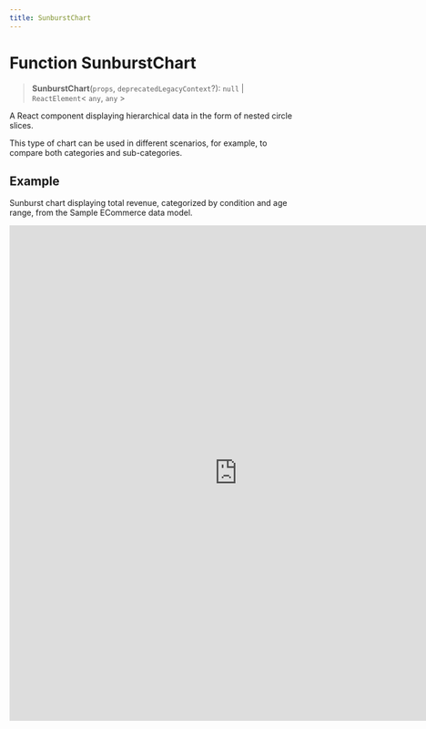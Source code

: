 ```yaml
---
title: SunburstChart
---
```


# Function SunburstChart

> **SunburstChart**(`props`, `deprecatedLegacyContext`?): `null` \| `ReactElement`\< `any`, `any` \>

A React component displaying hierarchical data in the form of nested circle slices.

This type of chart can be used in different scenarios, for example, to compare both categories and sub-categories.

## Example

Sunburst chart displaying total revenue, categorized by condition and age range, from the Sample ECommerce data model.

<iframe
 src='https://csdk-playground.sisense.com/?example=charts%2Fsunburst-chart&mode=docs'
 width=800
 height=870
 style='border:none;'
/>

## Parameters

| Parameter | Type | Description |
| :------ | :------ | :------ |
| `props` | [`SunburstChartProps`](../interfaces/interface.SunburstChartProps.md) | Sunburst chart properties |
| `deprecatedLegacyContext`? | `any` | ::: warning Deprecated<br /><br />:::<br /><br />**See**<br /><br />[React Docs](https://legacy.reactjs.org/docs/legacy-context.html#referencing-context-in-lifecycle-methods) |

## Returns

`null` \| `ReactElement`\< `any`, `any` \>

Sunburst Chart component
